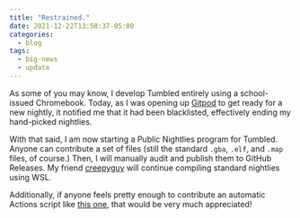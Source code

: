 ```yaml
---
title: "Restrained."
date: 2021-12-22T13:58:37-05:00
categories:
  - blog
tags:
  - big-news
  - update
---
```


As some of you may know, I develop Tumbled entirely using a school-issued Chromebook. Today, as I was opening up [Gitpod](https://gitpod.io/) to get ready for a new nightly, it notified me that it had been
blacklisted, effectively ending my hand-picked nightlies.

With that said, I am now starting a Public Nightlies program for Tumbled. Anyone can contribute a set of files (still the standard `.gba`, `.elf`, and `.map` files, of course.) Then, I will manually audit 
and publish them to GitHub Releases. My friend [creepyguy](https://github.com/creepyguy256) will continue compiling standard nightlies using WSL.

Additionally, if anyone feels pretty enough to contribute an automatic Actions script like [this one](https://github.com/Rangi42/polishedcrystal/blob/master/.github/workflows/main.yml), that would be very much appreciated!

